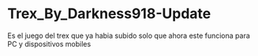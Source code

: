 # Trex_By_Darkness918-Update
Es el juego del trex que ya habia subido solo que ahora este funciona para PC y dispositivos mobiles
